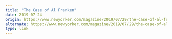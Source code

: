 ```yaml
---
title: "The Case of Al Franken"
date: 2019-07-24
origin: https://www.newyorker.com/magazine/2019/07/29/the-case-of-al-franken
alternate: https://www.newyorker.com/magazine/2019/07/29/the-case-of-al-franken
type: link
---
```


